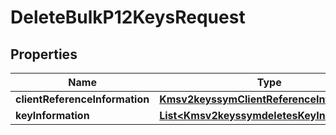 
# DeleteBulkP12KeysRequest

## Properties
Name | Type | Description | Notes
------------ | ------------- | ------------- | -------------
**clientReferenceInformation** | [**Kmsv2keyssymClientReferenceInformation**](Kmsv2keyssymClientReferenceInformation.md) |  |  [optional]
**keyInformation** | [**List&lt;Kmsv2keyssymdeletesKeyInformation&gt;**](Kmsv2keyssymdeletesKeyInformation.md) |  |  [optional]



